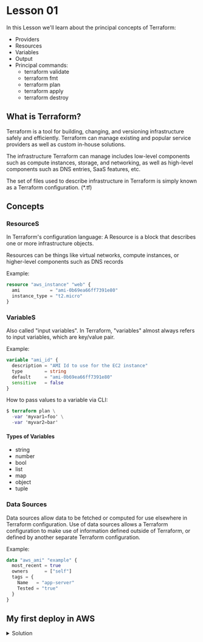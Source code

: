 
# Lesson 01

In this Lesson we'll learn about the principal concepts of Terraform:

- Providers
- Resources 
- Variables
- Output
- Principal commands:
    * terraform validate
    * terraform fmt
    * terraform plan
    * terraform apply
    * terraform destroy

## What is Terraform?

Terraform is a tool for building, changing, and versioning infrastructure safely and efficiently. Terraform can manage existing and popular service providers as well as custom in-house solutions.

The infrastructure Terraform can manage includes low-level components such as compute instances, storage, and networking, as well as high-level components such as DNS entries, SaaS features, etc.

The set of files used to describe infrastructure in Terraform is simply known as a Terraform configuration. (*.tf)

## Concepts

### ResourceS

In Terraform's configuration language: A Resource is a block that describes one or more infrastructure objects.

Resources can be things like virtual networks, compute instances, or higher-level components such as DNS records

Example:

```tf
resource "aws_instance" "web" {
  ami           = "ami-0b69ea66ff7391e80"
  instance_type = "t2.micro"
}
```

### VariableS

Also called "input variables". In Terraform, "variables" almost always refers to input variables, which are key/value pair.

Example:

```tf
variable "ami_id" {
  description = "AMI Id to use for the EC2 instance"
  type        = string
  default     = "ami-0b69ea66ff7391e80"
  sensitive   = false
}
```

How to pass values to a variable via CLI:

```tf
$ terraform plan \  
  -var 'myvar1=foo' \  
  -var 'myvar2=bar'
```

#### Types of Variables

- string
- number
- bool
- list
- map
- object
- tuple

### Data Sources

Data sources allow data to be fetched or computed for use elsewhere in Terraform configuration. Use of data sources allows a Terraform configuration to make use of information defined outside of Terraform, or defined by another separate Terraform configuration.

Example:

```tf
data "aws_ami" "example" {
  most_recent = true
  owners      = ["self"]
  tags = {
    Name   = "app-server"
    Tested = "true"
  }
}
```

## My first deploy in AWS

<details>
  <summary>Solution</summary>
  
  ```tf
    provider "aws" {
      region = "us-east-1"
    }

    resource "aws_default_subnet" "default_az1" {
        availability_zone = "us-east-1a"

        tags = {
          Name = "Default subnet for us-east-1a"
        }
    }

    resource "aws_instance" "myServer" {
      ami                    = var.ubuntu_ami
      instance_type          = var.instance_type
      subnet_id = aws_default_subnet.default_az1.id
      vpc_security_group_ids = [aws_security_group.my_security_group.id]
      user_data              = <<-EOF
                                    #!/bin/bash
                                    echo "Hello world!" > index.html
                                    nohup busybox httpd -f -p ${var.server_port} & 
                                    EOF
    }

    resource "aws_security_group" "my_security_group" {
      name = "first-server-sg"

      ingress {
        cidr_blocks = ["0.0.0.0/0"]
        description = "Web port"
        from_port   = var.server_port
        to_port     = var.server_port
        protocol    = "TCP"
      }
    }
  ```
</details>

